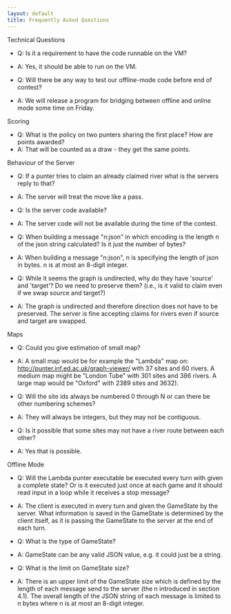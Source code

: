```yaml
---
layout: default
title: Frequently Asked Questions
---
```


Technical Questions

 - Q: Is it a requirement to have the code runnable on the VM?
 - A: Yes, it should be able to run on the VM.

 - Q: Will there be any way to test our offline-mode code before end of contest?
 - A: We will release a program for bridging between offline and online mode some time on Friday.


Scoring

 - Q: What is the policy on two punters sharing the first place? How are points awarded?
 - A: That will be counted as a draw - they get the same points.

Behaviour of the Server

 - Q: If a punter tries to claim an already claimed river what is the servers reply to that?
 - A: The server will treat the move like a pass.

 - Q: Is the server code available?
 - A: The server code will not be available during the time of the contest.

 - Q: When building a message "n:json" in which encoding is the length n of the json string calculated? Is it just the number of bytes?
 - A: When building a message "n:json", n is specifying the length of json in bytes. n is at most an 8-digit integer.

 - Q: While it seems the graph is undirected, why do they have 'source' and 'target'? Do we need to preserve them? (i.e., is it valid to claim even if we swap source and target?)
 - A: The graph is undirected and therefore direction does not have to be preserved. The server is fine accepting claims for rivers even if source and target are swapped.

Maps

 - Q: Could you give estimation of small map?
 - A: A small map would be for example the "Lambda" map on: http://punter.inf.ed.ac.uk/graph-viewer/ with 37 sites and 60 rivers. A medium map might be "London Tube" with 301 sites and 386 rivers. A large map would be "Oxford" with 2389 sites and 3632).

 - Q: Will the site ids always be numbered 0 through N or can there be other numbering schemes?
 - A: They will always be integers, but they may not be contiguous. 

 - Q: Is it possible that some sites may not have a river route between each other?
 - A: Yes that is possible.

 Offline Mode

  - Q: Will the Lambda punter executable be executed every turn with given a complete state? Or is it executed just once at each game and it should read input in a loop while it receives a stop message?
  - A: The client is executed in every turn and given the GameState by the server. What information is saved in the GameState is determined by the client itself, as it is passing the GameState to the server at the end of each turn.

 - Q: What is the type of GameState?
 - A: GameState can be any valid JSON value, e.g. it could just be a string.

 - Q: What is the limit on GameState size?
 - A: There is an upper limit of the GameState size which is defined by the length of each message send to the server (the n introduced in section 4.1). The overall length of the JSON string of each message is limited to n bytes where n is at most an 8-digit integer.

